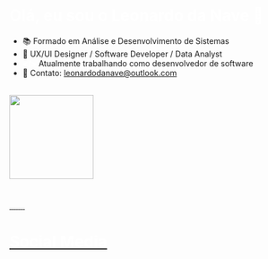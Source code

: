 
<h1 style="color: white;"> Olá, eu sou o Leonardo da Nave 👋 </h1>

- 📚 Formado em Análise e Desenvolvimento de Sistemas
- 🧾 UX/UI Designer / Software Developer / Data Analyst
- <span style="color: white;"><b></></b></span> Atualmente trabalhando como desenvolvedor de software
- 📧 Contato: <span style="color: rgb(0, 202, 216);">leonardodanave@outlook.com

<br>
<div>
    <a href="beacons.ai/leodanave">
    <img height="150em" src="https://github-readme-stats.vercel.app/api/top-langs/?username=leodanave&layout=compact&langs_count=16&theme=tokyonight"/>
</div>

<h1></h1>

<div>
    <img src="https://img.shields.io/badge/python-3670A0?style=for-the-badge&logo=python&logoColor=ffdd54" alt="">
    <img src="https://img.shields.io/badge/MySQL-005C84?style=for-the-badge&logo=mysql&logoColor=white" alt="">
    <img src="https://img.shields.io/badge/-MongoDB-13aa52?style=for-the-badge&logo=mongodb&logoColor=white" alt="">
    <img src="https://img.shields.io/badge/HTML5-E34F26?style=for-the-badge&logo=html5&logoColor=white" alt="">
    <img src="https://img.shields.io/badge/CSS3-1572B6?style=for-the-badge&logo=css3&logoColor=white" alt="">
    <img src="https://img.shields.io/badge/JavaScript-F7DF1E?style=for-the-badge&logo=javascript&logoColor=black" alt="">
    <img src="https://img.shields.io/badge/-ReactJs-61DAFB?logo=react&logoColor=white&style=for-the-badge" alt="">
    <img src="https://img.shields.io/badge/java-%23ED8B00.svg?style=for-the-badge&logo=java&logoColor=white" alt="">
</div>

<h1></h1>

<h1>
    <span style="color: white;">Social Media <br><br>
    <a href="https://www.linkedin.com/in/leonardo-da-nave-a44039200/" target="_blank"><img src="https://img.shields.io/badge/LinkedIn-0077B5?style=for-the-badge&logo=linkedin&logoColor=white" alt=""></a>
    <a href="https://www.instagram.com/leo_danave/" target="_blank"><img src="https://img.shields.io/badge/Instagram-E4405F?style=for-the-badge&logo=instagram&logoColor=white" alt=""></a>
</h1>

